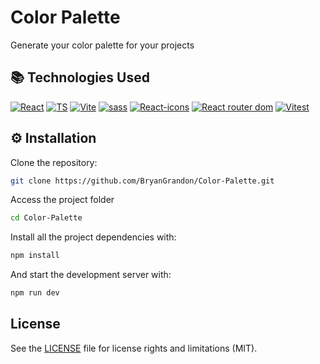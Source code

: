 # Color Palette

Generate your color palette for your projects

<!-- - [🌐 Website Demo.]() -->

## 📚 Technologies Used

[![React](https://img.shields.io/badge/React-61DAFB?style=flat&logo=react&logoColor=black)](https://react.dev/)
[![TS](https://img.shields.io/badge/TypeScript-3178C6?style=flat&logo=typescript&logoColor=white)](https://www.typescriptlang.org/)
[![Vite](https://img.shields.io/badge/Vite-646CFF?logo=vite&logoColor=fff)](https://vite.dev/)
[![sass](https://img.shields.io/badge/Sass-CC6699?style=flat&logo=sass&logoColor=white)](https://sass-lang.com/)
[![React-icons](https://img.shields.io/badge/React_icons-2D3136.svg?style=flat&logo=react&logoColor=white)](https://www.npmjs.com/package/react-icons)
[![React router dom](https://img.shields.io/badge/-React%20Router-CA4245??style=flat&logo=react-router&logoColor=white)](https://reactrouter.com/en/main)
[![Vitest](https://img.shields.io/badge/vitest-6E9F18?style=flat&logo=vitest&logoColor=white)](https://vitest.dev/)

## ⚙️ Installation

Clone the repository:

```bash
git clone https://github.com/BryanGrandon/Color-Palette.git
```

Access the project folder

```bash
cd Color-Palette
```

Install all the project dependencies with:

```bash
npm install
```

And start the development server with:

```bash
npm run dev
```

## License

See the [LICENSE](/LICENSE.MD) file for license rights and limitations (MIT).
